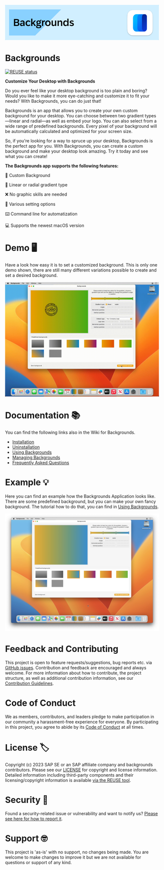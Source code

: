 ![BackgroundsBanner](https://github.com/SAP/backgrounds/blob/main/readme_images/banner_backgrounds.png)

# Backgrounds

[![REUSE status](https://api.reuse.software/badge/github.com/SAP/backgrounds)](https://api.reuse.software/info/github.com/SAP/backgrounds)

**Customize Your Desktop with Backgrounds**
 
Do you ever feel like your desktop background is too plain and boring? Would you like to make it more eye-catching and customize it to fit your needs? With Backgrounds, you can do just that!
 
Backgrounds is an app that allows you to create your own custom background for your desktop. You can choose between two gradient types—linear and radial—as well as embed your logo. You can also select from a wide range of predefined backgrounds. Every pixel of your background will be automatically calculated and optimized for your screen size. 
 
So, if you're looking for a way to spruce up your desktop, Backgrounds is the perfect app for you. With Backgrounds, you can create a custom background and make your desktop look amazing. Try it today and see what you can create!

**The Backgrounds app supports the following features:**

🌈 Custom Background

🌟 Linear or radial gradient type

❌ No graphic skills are needed

🚀 Various setting options

⌨️ Command line for automatization

💻 Supports the newest macOS version


# Demo 🖥️

Have a look how easy it is to set a customized background. This is only one demo shown, there are still many different variations possible to create and set a desired background.

![BackgroundsBanner](https://github.com/SAP/backgrounds/blob/main/readme_images/Backgrounds_save_user_created_background.gif)




# Documentation 📚

You can find the following links also in the Wiki for Backgrounds.

* [Installation](https://github.com/SAP/backgrounds/wiki/Installation)
* [Uninstallation](https://github.com/SAP/backgrounds/wiki/Uninstallation)
* [Using Backgrounds](https://github.com/SAP/backgrounds/wiki/Using-Backgrounds)
* [Managing Backgrounds](https://github.com/SAP/backgrounds/wiki/Managing-Backgrounds)
* [Frequently Asked Questions](https://github.com/SAP/backgrounds/wiki/Frequently-Asked-Questions)

# Example 💡

Here you can find an example how the Backgrounds Application looks like. There are some predefined background, but you can make your own fancy background. The tutorial how to do that, you can find in [Using Backgrounds](https://github.com/SAP/backgrounds/wiki/Using-Backgrounds).

![BackgroundsApplication](https://github.com/SAP/backgrounds/blob/main/readme_images/Backgrounds_application.png)

# Feedback and Contributing

This project is open to feature requests/suggestions, bug reports etc. via [GitHub issues](https://github.com/SAP/backgrounds/issues). Contribution and feedback are encouraged and always welcome. For more information about how to contribute, the project structure, as well as additional contribution information, see our [Contribution Guidelines](CONTRIBUTING.md).

# Code of Conduct

We as members, contributors, and leaders pledge to make participation in our community a harassment-free experience for everyone. By participating in this project, you agree to abide by its [Code of Conduct](CODE_OF_CONDUCT.md) at all times.

# License 🏷️

Copyright (c) 2023 SAP SE or an SAP affiliate company and backgrounds contributors. Please see our [LICENSE](LICENSE) for copyright and license information. Detailed information including third-party components and their licensing/copyright information is available [via the REUSE tool](https://api.reuse.software/info/github.com/SAP/backgrounds).


# Security 👮
Found a security-related issue or vulnerability and want to notify us? [Please see here for how to report it](https://github.com/SAP/backgrounds/security/policy).

# Support 🤓

This project is 'as-is' with no support, no changes being made. You are welcome to make changes to improve it but we are not available for questions or support of any kind.
